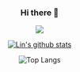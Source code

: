 <div align=center>
   <h3>Hi there 👋 </h3>
   <img src="https://hits.seeyoufarm.com/api/count/incr/badge.svg?url=https%3A%2F%2Fgithub.com%2Fscl2589&count_bg=%23F2BAD7&title_bg=%23555555&icon=&icon_color=%23E7E7E7&title=hits&edge_flat=false">

[![Lin's github stats](https://github-readme-stats.vercel.app/api?username=scl2589&count_private=true&show_icons=true&theme=dracula)](https://github.com/anuraghazra/github-readme-stats)

![Top Langs](https://github-readme-stats.vercel.app/api/top-langs/?username=scl2589&layout=compact&hide=jupyter%20notebook)
</div>
<!--
**scl2589/scl2589** is a ✨ _special_ ✨ repository because its `README.md` (this file) appears on your GitHub profile.

Here are some ideas to get you started:

- 🔭 I’m currently working on ...
- 🌱 I’m currently learning ...
- 👯 I’m looking to collaborate on ...
- 🤔 I’m looking for help with ...
- 💬 Ask me about ...
- 📫 How to reach me: ...
- 😄 Pronouns: ...
- ⚡ Fun fact: ...
-->
